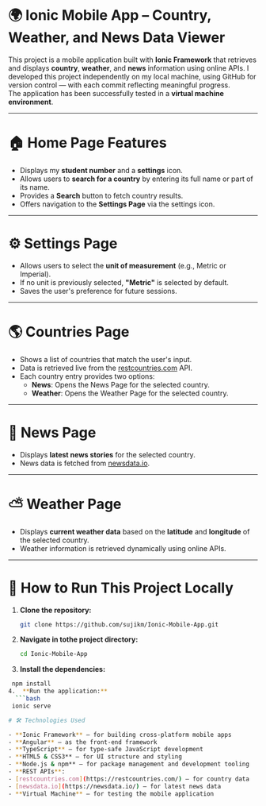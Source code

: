 # 🌍 Ionic Mobile App – Country, Weather, and News Data Viewer

This project is a mobile application built with **Ionic Framework** that retrieves and displays **country**, **weather**, and **news** information using online APIs. I developed this project independently on my local machine, using GitHub for version control — with each commit reflecting meaningful progress.  
The application has been successfully tested in a **virtual machine environment**.

---

# 🏠 Home Page Features
- Displays my **student number** and a **settings** icon.
- Allows users to **search for a country** by entering its full name or part of its name.
- Provides a **Search** button to fetch country results.
- Offers navigation to the **Settings Page** via the settings icon.

---

# ⚙️ Settings Page
- Allows users to select the **unit of measurement** (e.g., Metric or Imperial).
- If no unit is previously selected, **"Metric"** is selected by default.
- Saves the user's preference for future sessions.

---

# 🌎 Countries Page
- Shows a list of countries that match the user's input.
- Data is retrieved live from the [restcountries.com](https://restcountries.com/) API.
- Each country entry provides two options:
  - **News**: Opens the News Page for the selected country.
  - **Weather**: Opens the Weather Page for the selected country.

---

# 📰 News Page
- Displays **latest news stories** for the selected country.
- News data is fetched from [newsdata.io](https://newsdata.io/).

---

# ⛅ Weather Page
- Displays **current weather data** based on the **latitude** and **longitude** of the selected country.
- Weather information is retrieved dynamically using online APIs.

--- 

# 🚀 How to Run This Project Locally

1. **Clone the repository:**
   ```bash
   git clone https://github.com/sujikm/Ionic-Mobile-App.git
2. **Navigate in tothe project directory:**
   ```bash
   cd Ionic-Mobile-App
3. **Install the dependencies:**
  ```bash
   npm install
4.  **Run the application:**
    ```bash   
   ionic serve

# 🛠️ Technologies Used

- **Ionic Framework** – for building cross-platform mobile apps
- **Angular** – as the front-end framework
- **TypeScript** – for type-safe JavaScript development
- **HTML5 & CSS3** – for UI structure and styling
- **Node.js & npm** – for package management and development tooling
- **REST APIs**:
  - [restcountries.com](https://restcountries.com/) – for country data
  - [newsdata.io](https://newsdata.io/) – for latest news data
- **Virtual Machine** – for testing the mobile application
